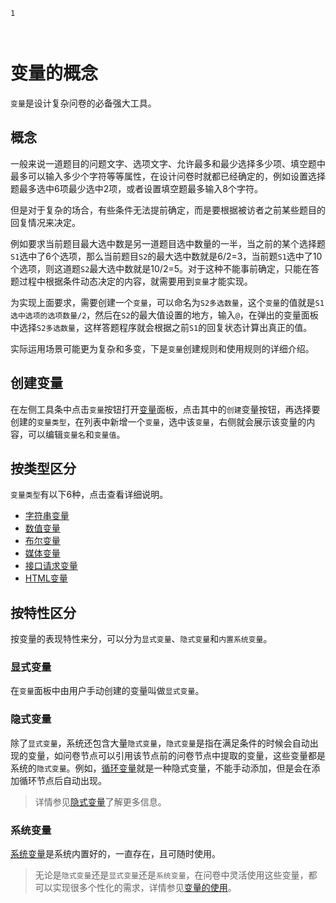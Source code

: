 ```index
1
```
```tag

```
```summary

```
# 变量的概念

`变量`是设计复杂问卷的必备强大工具。

## 概念
一般来说一道题目的问题文字、选项文字、允许最多和最少选择多少项、填空题中最多可以输入多少个字符等等属性，在设计问卷时就都已经确定的，例如设置选择题最多选中6项最少选中2项，或者设置填空题最多输入8个字符。

但是对于复杂的场合，有些条件无法提前确定，而是要根据被访者之前某些题目的回复情况来决定。

例如要求当前题目最大选中数是另一道题目选中数量的一半，当之前的某个选择题`S1`选中了6个选项，那么当前题目`S2`的最大选中数就是6/2=3，当前题`S1`选中了10个选项，则这道题`S2`最大选中数就是10/2=5。对于这种不能事前确定，只能在答题过程中根据条件动态决定的内容，就需要用到`变量`才能实现。

为实现上面要求，需要创建一个`变量`，可以命名为`S2多选数量`，这个`变量`的值就是`S1选中选项的选项数量/2`，然后在`S2`的最大值设置的地方，输入`@`，在弹出的变量面板中选择`S2多选数量`，这样答题程序就会根据之前`S1`的回复状态计算出真正的值。

实际运用场景可能更为复杂和多变，下是`变量`创建规则和使用规则的详细介绍。

## 创建变量
在左侧工具条中点击`变量`按钮打开[变量](../04layoutOfEditor/03components/04variable.md)面板，点击其中的`创建`变量按钮，再选择要创建的`变量类型`，在列表中新增一个`变量`，选中该`变量`，右侧就会展示该变量的内容，可以编辑`变量名`和`变量值`。

## 按类型区分
`变量类型`有以下6种，点击查看详细说明。

+ [字符串变量](./02stringVariable.md)
+ [数值变量](./03dataVariable.md)
+ [布尔变量](./04boolVariable.md)
+ [媒体变量](./05mediaVariable.md)
+ [接口请求变量](./06requestVariable.md)
+ [HTML变量](./07htmlVariable.md)

## 按特性区分
按变量的表现特性来分，可以分为`显式变量`、`隐式变量`和`内置系统变量`。

### 显式变量
在`变量`面板中由用户手动创建的变量叫做`显式变量`。

### 隐式变量
除了`显式变量`，系统还包含大量`隐式变量`，`隐式变量`是指在满足条件的时候会自动出现的变量，如问卷节点可以引用该节点前的问卷节点中提取的变量，这些变量都是系统的`隐式变量`。例如，[循环变量](./10loopVariable.md)就是一种隐式变量，不能手动添加，但是会在添加循环节点后自动出现。
> 详情参见[隐式变量](./08implictVariable.md)了解更多信息。

### 系统变量
[系统变量](./09buildinVariable.md)是系统内置好的，一直存在，且可随时使用。

> 无论是`隐式变量`还是`显式变量`还是`系统变量`，在问卷中灵活使用这些变量，都可以实现很多个性化的需求，详情参见[变量的使用](./12useVariable.md)。

